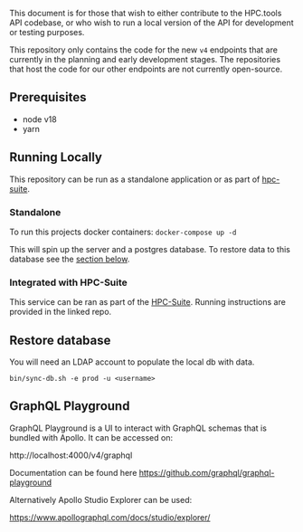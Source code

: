 This document is for those that wish to either contribute to the HPC.tools API
codebase, or who wish to run a local version of the API for development or
testing purposes.

This repository only contains the code for the new `v4` endpoints that are
currently in the planning and early development stages.
The repositories that host the code for our other endpoints are not currently
open-source.

## Prerequisites

- node v18
- yarn

## Running Locally

This repository can be run as a standalone application or as part of [hpc-suite](#Integrated_with_HPC-Suite).

### Standalone

To run this projects docker containers:
`docker-compose up -d`

This will spin up the server and a postgres database. To restore data to this database see the [section below](#Restore_database).

### Integrated with HPC-Suite

This service can be ran as part of the [HPC-Suite](https://github.com/UN-OCHA/hpc-suite). Running instructions are provided in the linked repo.

## Restore database

You will need an LDAP account to populate the local db with data.

`bin/sync-db.sh -e prod -u <username>`

## GraphQL Playground

GraphQL Playground is a UI to interact with GraphQL schemas that is bundled with Apollo. It can be accessed on:

http://localhost:4000/v4/graphql

Documentation can be found here https://github.com/graphql/graphql-playground

Alternatively Apollo Studio Explorer can be used:

https://www.apollographql.com/docs/studio/explorer/
